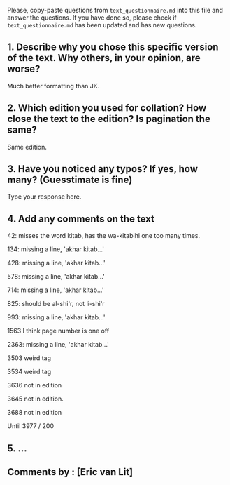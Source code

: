 

Please, copy-paste questions from `text_questionnaire.md` into this file and answer the questions.
If you have done so, please check if `text_questionnaire.md` has been updated and has new questions.


## 1. Describe why you chose this specific version of the text. Why others, in your opinion, are worse?

Much better formatting than JK.

## 2. Which edition you used for collation? How close the text to the edition? Is pagination the same?

Same edition.

## 3. Have you noticed any typos? If yes, how many? (Guesstimate is fine)

Type your response here.

## 4. Add any comments on the text

42: misses the word kitab, has the wa-kitabihi one too many times.

134: missing a line, 'akhar kitab...'

428: missing a line, 'akhar kitab...'

578: missing a line, 'akhar kitab...'

714: missing a line, 'akhar kitab...'

825: should be al-shi'r, not li-shi'r

993: missing a line, 'akhar kitab...'

1563 I think page number is one off

2363: missing a line, 'akhar kitab...'

3503 weird tag

3534 weird tag

3636 not in edition

3645 not in edition.

3688 not in edition

Until 3977 / 200

## 5. ...

## Comments by : [Eric van Lit]
